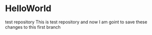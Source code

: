 # HelloWorld
test repository
This is test repository and now I am goint to save these changes to this first branch
